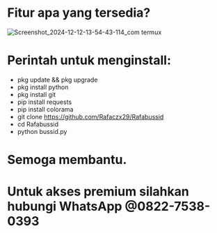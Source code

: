 # Fitur apa yang tersedia? 
![Screenshot_2024-12-12-13-54-43-114_com termux](https://github.com/user-attachments/assets/64f647dd-fe0b-481e-9464-b4427bbc2a9a)

# Perintah untuk menginstall:
 - pkg update && pkg upgrade
 - pkg install python
 - pkg install git
 - pip install requests
 - pip install colorama
 - git clone https://github.com/Rafaczx29/Rafabussid
 - cd Rafabussid
 - python bussid.py

# Semoga membantu. 
# Untuk akses premium silahkan hubungi WhatsApp  @0822-7538-0393
